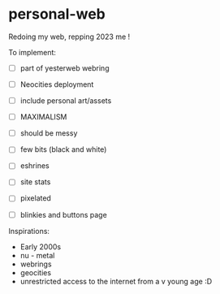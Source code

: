 # personal-web
Redoing my web, repping 2023 me ! 



To implement:
- [ ] part of yesterweb webring
- [ ] Neocities deployment
- [ ] include personal art/assets 
- [ ] MAXIMALISM
- [ ] should be messy
- [ ] few bits (black and white)
- [ ] eshrines
- [ ] site stats
- [ ] pixelated
- [ ] blinkies and buttons page


Inspirations:
- Early 2000s
- nu - metal 
- webrings
- geocities
- unrestricted access to the internet from a v young age :D
  

